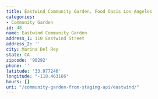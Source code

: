 ```yaml
---
title: Eastwind Community Garden, Food Oasis Los Angeles
categories:
- Community Garden
id: 48
name: Eastwind Community Garden
address_1: 110 Eastwind Street
address_2: ''
city: Marina Del Rey
state: CA
zipcode: '90292'
phone: ''
latitude: '33.977246'
longitude: "-118.463166"
hours: []
uri: "/community-garden-from-staging-api/eastwind/"
---
```


